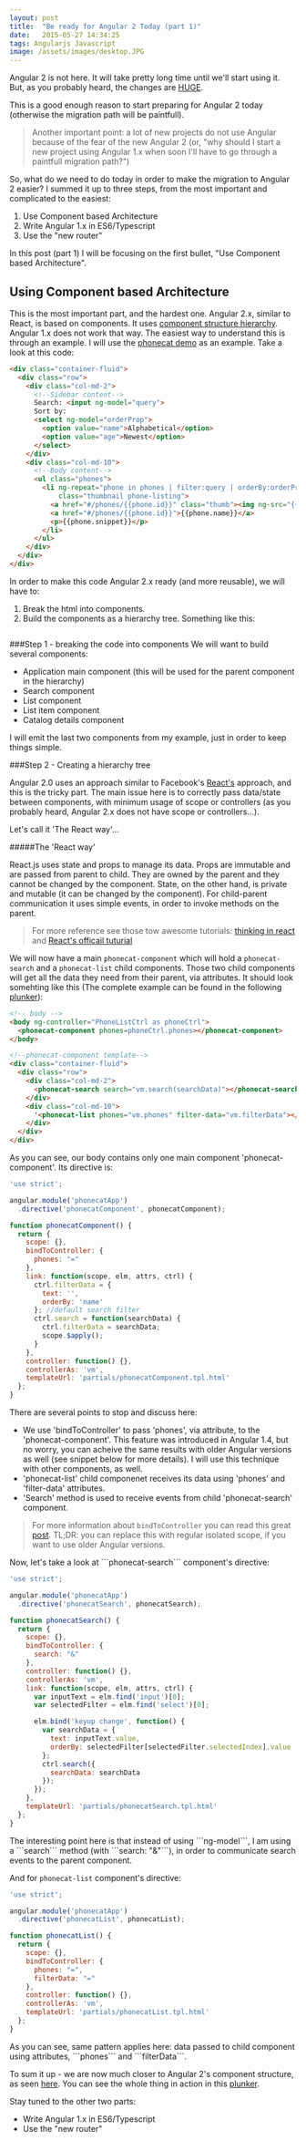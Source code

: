 ```yaml
---
layout: post
title:  "Be ready for Angular 2 Today (part 1)"
date:   2015-05-27 14:34:25
tags: Angularjs Javascript
image: /assets/images/desktop.JPG
---
```


Angular 2 is not here. It will take pretty long time until we'll start using it. But, as you probably heard, the changes are [HUGE](http://shmck.com/comparing-angular-1-x-2-0/).

This is a good enough reason to start preparing for Angular 2 today (otherwise the migration path will be paintfull). 

>Another important point: a lot of new projects do not use Angular because of the fear of the new Angular 2 (or, "why should I start a new project using Angular 1.x when soon I'll have to go through a paintfull migration path?")

So, what do we need to do today in order to make the migration to Angular 2 easier? 
I summed it up to three steps, from the most important and complicated to the easiest:

1. Use Component based Architecture
2. Write Angular 1.x in ES6/Typescript
3. Use the "new router"

In this post (part 1) I will be focusing on the first bullet, "Use Component based Architecture".
## Using Component based Architecture
This is the most important part, and the hardest one. 
Angular 2.x, similar to React, is based on components. It uses [component structure hierarchy](http://victorsavkin.com/post/118372404541/the-core-concepts-of-angular-2). Angular 1.x does not work that way. The easiest way to understand this is through an example. I will use the [phonecat demo](https://docs.angularjs.org/tutorial) as an example. Take a look at this code:

```html
<div class="container-fluid">
  <div class="row">
    <div class="col-md-2">
      <!--Sidebar content-->
      Search: <input ng-model="query">
      Sort by:
      <select ng-model="orderProp">
        <option value="name">Alphabetical</option>
        <option value="age">Newest</option>
      </select>
    </div>
    <div class="col-md-10">
      <!--Body content-->
      <ul class="phones">
        <li ng-repeat="phone in phones | filter:query | orderBy:orderProp"
            class="thumbnail phone-listing">
          <a href="#/phones/{{phone.id}}" class="thumb"><img ng-src="{{phone.imageUrl}}"></a>
          <a href="#/phones/{{phone.id}}">{{phone.name}}</a>
          <p>{{phone.snippet}}</p>
        </li>
      </ul>
    </div>
  </div>
</div>
```

In order to make this code Angular 2.x ready (and more reusable), we will have to:

1. Break the html into components.
2. Build the components as a hierarchy tree. Something like this:

<p style="text-align:center;">
	<img src="/assets/article_images/2015-05-21-be-ready-for-angular2-today/app_structure.png" alt="">
</p>

<p></p>
###Step 1 - breaking the code into components
We will want to build several components:

- Application main component (this will be used for the parent component in the hierarchy)
- Search component
- List component
- List item component 
- Catalog details component 

I will emit the last two components from my example, just in order to keep things simple.

###Step 2 - Creating a hierarchy tree

<!--- >There are several great posts showing how to do it using directive's transclude property (see [here](https://www.airpair.com/angularjs/posts/creating-container-components-part-2-angular-1-directives) and [here](https://www.airpair.com/angularjs/posts/component-based-angularjs-directives)). While this is possible, it has several disadvantages: It uses scope and controllers and I think that it is too complicated.  

I will try to do it using a simpler approach, similar to what is done in Facebook's [React](https://facebook.github.io/react/).
-->

Angular 2.0 uses an approach similar to Facebook's [React's](https://facebook.github.io/react/) approach, and this is the tricky part. The main issue here is to correctly pass data/state between components, with minimum usage of scope or controllers (as you probably heard, Angular 2.x does not have scope or controllers...). 

Let's call it 'The React way'...

#####The 'React way'

React.js uses state and props to manage its data. Props are immutable and are passed from parent to child. They are owned by the parent and they cannot be changed by the component. State, on the other hand, is private and mutable (it can be changed by the component). For child-parent communication it uses simple events, in order to invoke methods on the parent.
>For more reference see those tow awesome tutorials: [thinking in react](https://facebook.github.io/react/docs/thinking-in-react.html) and [React's officail tuturial](https://facebook.github.io/react/docs/tutorial.html)

We will now have a main ```phonecat-component``` which will hold a ```phonecat-search``` and a ```phonecat-list``` child components. Those two child components will get all the data they need from their parent, via attributes.
It should look somehting like this (The complete example can be found in the following [plunker](http://plnkr.co/edit/wL1yMlMTgxiuwyDIA3a5?p=preview)):

```html
<!-- body -->
<body ng-controller="PhoneListCtrl as phoneCtrl">
  <phonecat-component phones=phoneCtrl.phones></phonecat-component>
</body>
```

```html
<!--phonecat-component template-->
<div class="container-fluid">
  <div class="row">
    <div class="col-md-2">
      <phonecat-search search="vm.search(searchData)"></phonecat-search>
    </div>
    <div class="col-md-10">
      '<phonecat-list phones="vm.phones" filter-data="vm.filterData"></phonecat-list>',    
    </div>
  </div>
</div>
```
<p></p>
As you can see, our body contains only one main component 'phonecat-component'. Its directive is:

```javascript
'use strict';

angular.module('phonecatApp')
  .directive('phonecatComponent', phonecatComponent);

function phonecatComponent() {
  return {
    scope: {},
    bindToController: {
      phones: "="
    },
    link: function(scope, elm, attrs, ctrl) {
      ctrl.filterData = {
        text: '',
        orderBy: 'name'
      }; //default search filter
      ctrl.search = function(searchData) {
        ctrl.filterData = searchData;
        scope.$apply();
      }
    },
    controller: function() {},
    controllerAs: 'vm',
    templateUrl: 'partials/phonecatComponent.tpl.html'
  };
}
```
<p></p>
There are several points to stop and discuss here:

- We use 'bindToController' to pass 'phones', via attribute, to the 'phonecat-component'. This feature was introduced in Angular 1.4, but no worry, you can acheive the same results with older Angular versions as well (see snippet below for more details). I will use this technique with other components, as well. 
- 'phonecat-list' child componenet receives its data using 'phones' and 'filter-data' attributes.  
- 'Search' method is used to receive events from child 'phonecat-search' component.

>For more information about ```bindToController``` you can read this great [post](http://blog.thoughtram.io/angularjs/2015/01/02/exploring-angular-1.3-bindToController.html). 
TL;DR: you can replace this with regular isolated scope, if you want to use older Angular versions.

<p></p>
Now, let's take a look at ```phonecat-search``` component's directive:

```javascript
'use strict';

angular.module('phonecatApp')
  .directive('phonecatSearch', phonecatSearch);

function phonecatSearch() {
  return {
    scope: {},
    bindToController: {
      search: "&"
    },
    controller: function() {},
    controllerAs: 'vm',
    link: function(scope, elm, attrs, ctrl) {
      var inputText = elm.find('input')[0];
      var selectedFilter = elm.find('select')[0];

      elm.bind('keyup change', function() {
        var searchData = {
          text: inputText.value,
          orderBy: selectedFilter[selectedFilter.selectedIndex].value
        };
        ctrl.search({
          searchData: searchData
        });
      });
    },
    templateUrl: 'partials/phonecatSearch.tpl.html'
  };
}
```
<p></p>
The interesting point here is that instead of using ```ng-model```, I am using a ```search``` method (with ```search: "&"```), in order to communicate search events to the parent component.

And for ```phonecat-list``` component's directive:

```javascript
'use strict';

angular.module('phonecatApp')
  .directive('phonecatList', phonecatList);

function phonecatList() {
  return {
    scope: {},
    bindToController: {
      phones: "=",
      filterData: "="
    },
    controller: function() {},
    controllerAs: 'vm',
    templateUrl: 'partials/phonecatList.tpl.html'
  };
}
```
<p></p>
As you can see, same pattern applies here: data passed to child component using attributes, ```phones``` and ```filterData```.

To sum it up - we are now much closer to Angular 2's component structure, as seen [here](http://victorsavkin.com/post/118372404541/the-core-concepts-of-angular-2). You can see the whole thing in action in this [plunker](http://plnkr.co/edit/wL1yMlMTgxiuwyDIA3a5?p=preview).

Stay tuned to the other two parts:

- Write Angular 1.x in ES6/Typescript
- Use the "new router"

[jekyll]:      http://jekyllrb.com
[jekyll-gh]:   https://github.com/jekyll/jekyll
[jekyll-help]: https://github.com/jekyll/jekyll-help
